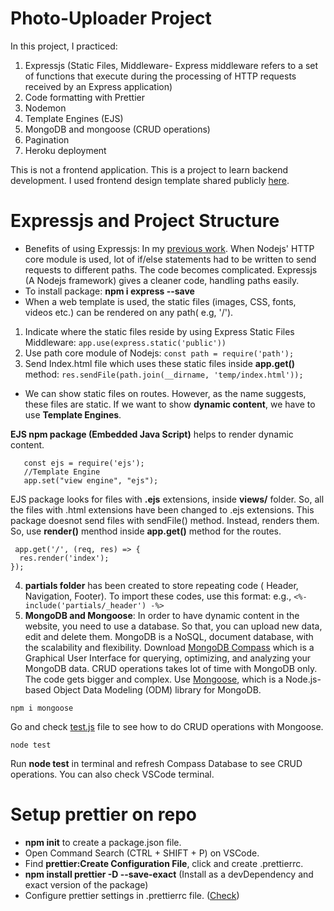 # Photo-Uploader Project
In this project, I practiced:
1) Expressjs (Static Files, Middleware- Express middleware refers to a set of functions that execute during the processing of HTTP requests received by an Express application)
2) Code formatting with Prettier
3) Nodemon
4) Template Engines (EJS)
5) MongoDB and mongoose (CRUD operations)
6) Pagination
7) Heroku deployment

This is not a frontend application. This is a project to learn backend development. I used frontend design template shared publicly <a href="https://templatemo.com/tm-552-video-catalog">here</a>. 

# Expressjs and Project Structure
- Benefits of using Expressjs: In my <a href="https://github.com/DKatuk/nodejs-server">previous work</a>. When Nodejs' HTTP core module is used, lot of if/else statements had to be written to send requests to different paths. The code becomes complicated. Expressjs (A Nodejs framework) gives a cleaner code, handling paths easily.
- To install package: **npm i express --save**
- When a web template is used, the static files (images, CSS, fonts, videos etc.) can be rendered on any path( e.g, '/'). 
 1) Indicate where the static files reside by using Express Static Files Middleware: ```app.use(express.static('public'))```
 2) Use path core module of Nodejs: ```const path = require('path');```
 3) Send Index.html file which uses these static files inside **app.get()** method: ```res.sendFile(path.join(__dirname, 'temp/index.html'));```
- We can show static files on routes. However, as the name suggests, these files are static. If we want to show **dynamic content**, we have to use **Template Engines**. 

**EJS npm package (Embedded Java Script)** helps to render dynamic content. 
 ```npm i ejs
    const ejs = require('ejs');
    //Template Engine
    app.set("view engine", "ejs");
```
  EJS package looks for files with **.ejs** extensions, inside **views/** folder. So, all the files with .html extensions have been changed to .ejs extensions.
  This package doesnot send files with sendFile() method. Instead, renders them. So, use **render()** menthod inside **app.get()** method for the routes.
```
 app.get('/', (req, res) => {
  res.render('index');
});
```
4) **partials folder** has been created to store repeating code ( Header, Navigation, Footer). To import these codes, use this format: e.g., ```<%- include('partials/_header') -%>```
5) **MongoDB and Mongoose**: In order to have dynamic content in the website, you need to use a database. So that, you can upload new data, edit and delete them. MongoDB is a NoSQL, document database, with the scalability and flexibility. 
Download <a href="https://www.mongodb.com/products/compass">MongoDB Compass</a> which is a Graphical User Interface for querying, optimizing, and analyzing your MongoDB data.
CRUD operations takes lot of time with MongoDB only. The code gets bigger and complex. Use <a href="https://mongoosejs.com/">Mongoose</a>, which is a Node.js-based Object Data Modeling (ODM) library for MongoDB.
```
npm i mongoose
```
Go and check <a href="https://github.com/DKatuk/photo-uploader/blob/main/test.js">test.js</a> file to see how to do CRUD operations with Mongoose.

```
node test
```
Run **node test** in terminal and refresh Compass Database to see CRUD operations. You can also check VSCode terminal.


# Setup prettier on repo
- **npm init** to create a package.json file.
- Open Command Search (CTRL + SHIFT + P) on VSCode.
- Find **prettier:Create Configuration File**, click and create .prettierrc.
- **npm install prettier -D --save-exact** (Install as a devDependency and exact version of the package)
- Configure prettier settings in .prettierrc file. (<a href="https://github.com/DKatuk/photo-uploader/blob/main/.prettierrc">Check</a>)
